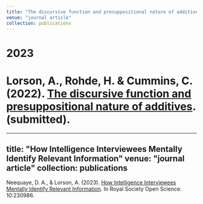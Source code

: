```yaml
---
title: "The discursive function and presuppositional nature of additives"
venue: "journal article"
collection: publications
---
```


2023
===
Lorson, A., Rohde, H. & Cummins, C. (2022). [The discursive function and presuppositional nature of additives](https://psyarxiv.com/ptvqs/). (submitted).
===

---
title: "How Intelligence Interviewees Mentally Identify Relevant Information"
venue: "journal article"
collection: publications
---

Neequaye, D. A., & Lorson, A. (2023). [How Intelligence Interviewees Mentally Identify Relevant Information](https://royalsocietypublishing.org/doi/full/10.1098/rsos.230986). In Royal Society Open Science. 10:230986.

